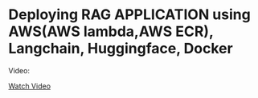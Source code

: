 # Deploying RAG APPLICATION using AWS(AWS lambda,AWS ECR), Langchain, Huggingface, Docker

Video:

[Watch Video](https://github.com/user-attachments/assets/07a63f0b-7b12-4bca-88d7-7ebbdb5f2f70)
